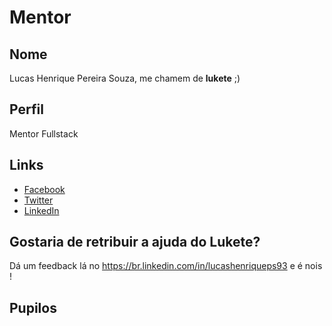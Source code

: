 # Mentor

## Nome

Lucas Henrique Pereira Souza, me chamem de **lukete** ;)

## Perfil

Mentor Fullstack

## Links

* [Facebook](https://www.facebook.com/luketevl2)
* [Twitter](https://twitter.com/@luketevl)
* [LinkedIn](https://br.linkedin.com/in/lucashenriqueps93)

## Gostaria de retribuir a ajuda do Lukete?

Dá um feedback lá no https://br.linkedin.com/in/lucashenriqueps93 e é nois !

## Pupilos
